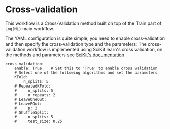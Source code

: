 
# Cross-validation

This workflow is a Cross-Validation method built on top of the Train part of `Log(ML)` main workflow.


The YAML configuration is quite simple, you need to enable cross-validation and then specify the cross-validation type and the parameters:
The cross-validation workflow is implemented using SciKit learn's cross validation, on the methods and parameters see [SciKit's documentation](https://scikit-learn.org/stable/modules/cross_validation.html)
```
cross_validation:
    enable: True	# Set this to 'True' to enable cross validation
    # Select one of the following algorithms and set the parameters
    KFold:
        n_splits: 5
    # RepeatedKFold:
    #     n_splits: 5
    #     n_repeats: 2
    # LeaveOneOut:
    # LeavePOut:
    #     p: 2
    # ShuffleSplit:
    #     n_splits: 5
    #     test_size: 0.25
```
